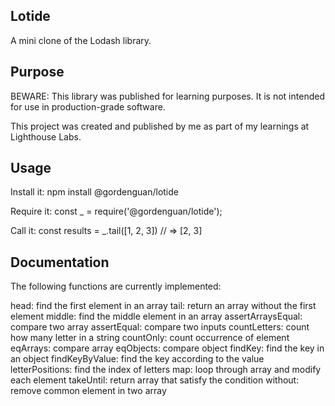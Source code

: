 Lotide
--------------------------------------------------------------------------------------------------------------------------------------------
A mini clone of the Lodash library.

Purpose
--------------------------------------------------------------------------------------------------------------------------------------------
BEWARE: This library was published for learning purposes. It is not intended for use in production-grade software.

This project was created and published by me as part of my learnings at Lighthouse Labs.

Usage
--------------------------------------------------------------------------------------------------------------------------------------------
Install it:
npm install @gordenguan/lotide

Require it:
const _ = require('@gordenguan/lotide');

Call it:
const results = _.tail([1, 2, 3]) // => [2, 3]

Documentation
--------------------------------------------------------------------------------------------------------------------------------------------  
The following functions are currently implemented:

head: find the first element in an array
tail: return an array without the first element
middle: find the middle element in an array
assertArraysEqual: compare two array
assertEqual: compare two inputs
countLetters: count how many letter in a string
countOnly: count occurrence of element
eqArrays: compare array
eqObjects: compare object
findKey: find the key in an object
findKeyByValue: find the key according to the value
letterPositions: find the index of letters
map: loop through array and modify each element
takeUntil: return array that satisfy the condition
without: remove common element in two array